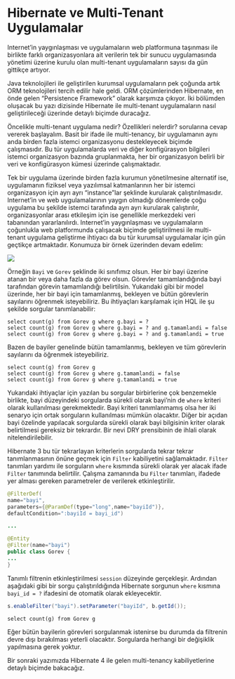 # Hibernate ve Multi-Tenant Uygulamalar
Internet’in yaygınlaşması ve uygulamaların web platformuna taşınması ile birlikte farklı organizasyonlara ait verilerin 
tek bir sunucu uygulamasında yönetimi üzerine kurulu olan multi-tenant uygulamaların sayısı da gün gittikçe artıyor.

Java teknolojileri ile geliştirilen kurumsal uygulamaların pek çoğunda artık ORM teknolojileri tercih edilir hale geldi. 
ORM çözümlerinden Hibernate, en önde gelen “Persistence Framework” olarak karşımıza çıkıyor. İki bölümden oluşacak bu 
yazı dizisinde Hibernate ile multi-tenant uygulamaların nasıl geliştirileceği üzerinde detaylı biçimde duracağız.

Öncelikle multi-tenant uygulama nedir? Özellikleri nelerdir? sorularına cevap vererek başlayalım. Basit bir ifade ile 
multi-tenancy, bir uygulamanın aynı anda birden fazla istemci organizasyonu destekleyecek biçimde çalışmasıdır. Bu tür 
uygulamalarda veri ve diğer konfigürasyon bilgileri istemci organizasyon bazında gruplanmakta, her bir organizasyon 
belirli bir veri ve konfigürasyon kümesi üzerinde çalışmaktadır.

Tek bir uygulama üzerinde birden fazla kurumun yönetilmesine alternatif ise, uygulamanın fiziksel veya yazılımsal 
katmanlarının her bir istemci organizasyon için ayrı ayrı “instance”lar şeklinde kurularak çalıştırılmasıdır. Internet’in 
ve web uygulamalarının yaygın olmadığı dönemlerde çoğu uygulama bu şekilde istemci tarafında ayrı ayrı kurularak 
çalıştırılır, organizasyonlar arası etkileşim için ise genellikle merkezdeki veri tabanından yararlanılırdı. Internet’in 
yaygınlaşması ve uygulamaların çoğunlukla web platformunda çalışacak biçimde geliştirilmesi ile multi-tenant uygulama 
geliştirme ihtiyacı da bu tür kurumsal uygulamalar için gün geçtikçe artmaktadır. Konumuza bir örnek üzerinden devam edelim: 

![](http://kenansevindik.com/assets/images/hibernate_multitenancy.png)

Örneğin `Bayi` ve `Gorev` şeklinde iki sınıfımız olsun. Her bir bayi üzerine atanan bir veya daha fazla da görev olsun. 
Görevler tamamlandığında bayi tarafından görevin tamamlandığı belirtilsin. Yukarıdaki gibi bir model üzerinde, her bir 
bayi için tamamlanmış, bekleyen ve bütün görevlerin sayılarını öğrenmek isteyebiliriz. Bu ihtiyaçları karşılamak için HQL 
ile şu şekilde sorgular tanımlanabilir:

```hql
select count(g) from Gorev g where g.bayi = ?
select count(g) from Gorev g where g.bayi = ? and g.tamamlandi = false
select count(g) from Gorev g where g.bayi = ? and g.tamamlandi = true
```

Bazen de bayiler genelinde bütün tamamlanmış, bekleyen ve tüm görevlerin sayılarını da öğrenmek isteyebiliriz.  

```hql
select count(g) from Gorev g
select count(g) from Gorev g where g.tamamlandi = false
select count(g) from Gorev g where g.tamamlandi = true
```

Yukarıdaki ihtiyaçlar için yazılan bu sorgular birbirlerine çok benzemekle birlikte, bayi düzeyindeki sorgularda sürekli 
olarak bayi’nin de `where` kriteri olarak kullanılması gerekmektedir. Bayi kriteri tanımlanmamış olsa her iki senaryo 
için ortak sorguların kullanılması mümkün olacaktır. Diğer bir açıdan bayi özelinde yapılacak sorgularda sürekli olarak 
bayi bilgisinin kriter olarak belirtilmesi gereksiz bir tekrardır. Bir nevi DRY prensibinin de ihlali olarak nitelendirilebilir.

Hibernate 3 bu tür tekrarlayan kriterlerin sorgularda tekrar tekrar tanımlanmasının önüne geçmek için `Filter` kabiliyetini 
sağlamaktadır. `Filter` tanımları yardımı ile sorguların `where` kısmında sürekli olarak yer alacak ifade `Filter` tanımında 
belirtilir. Çalışma zamanında bu `Filter` tanımları, ifadede yer alması gereken parametreler de verilerek etkinleştirilir.  

```java
@FilterDef(
name="bayi",
parameters={@ParamDef(type="long",name="bayiId")},
defaultCondition=":bayiId = bayi_id")

...

@Entity
@Filter(name="bayi")
public class Gorev {
...
}
```

Tanımlı filtrenin etkinleştirilmesi `session` düzeyinde gerçekleşir. Ardından aşağıdaki gibi bir sorgu çalıştırıldığında 
Hibernate sorgunun `where` kısmına `bayi_id = ?` ifadesini de otomatik olarak ekleyecektir.  

```java
s.enableFilter("bayi").setParameter("bayiId", b.getId());
```

```hql
select count(g) from Gorev g
```

Eğer bütün bayilerin görevleri sorgulanmak istenirse bu durumda da filtrenin devre dışı bırakılması yeterli olacaktır. 
Sorgularda herhangi bir değişiklik yapılmasına gerek yoktur.

Bir sonraki yazımızda Hibernate 4 ile gelen multi-tenancy kabiliyetlerine detaylı biçimde bakacağız.
